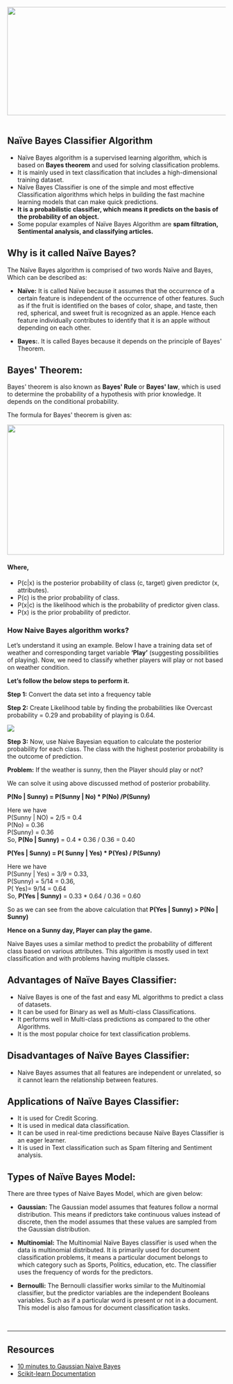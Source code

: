 <br>
<img src="https://i.imgur.com/OlUcdKm.png" width="550" height="250"> <br>

<br>

## Naïve Bayes Classifier Algorithm

- Naïve Bayes algorithm is a supervised learning algorithm, which is based on <b>Bayes theorem</b> and used for solving classification problems.
- It is mainly used in text classification that includes a high-dimensional training dataset.
- Naïve Bayes Classifier is one of the simple and most effective Classification algorithms which helps in building the fast machine learning models that can make quick predictions.
- <b> It is a probabilistic classifier, which means it predicts on the basis of the probability of an object.</b>
- Some popular examples of Naïve Bayes Algorithm are <b>spam filtration, Sentimental analysis, and classifying articles.</b>

## Why is it called Naïve Bayes?
The Naïve Bayes algorithm is comprised of two words Naïve and Bayes, Which can be described as:

- <b>Naïve:</b> It is called Naïve because it assumes that the occurrence of a certain feature is independent of the occurrence of other features. Such as if the fruit is identified on the bases of color, shape, and taste, then red, spherical, and sweet fruit is recognized as an apple. Hence each feature individually contributes to identify that it is an apple without depending on each other.


- <b>Bayes:</b>. It is called Bayes because it depends on the principle of Bayes' Theorem.

## Bayes' Theorem:
Bayes' theorem is also known as <b>Bayes' Rule</b> or <b>Bayes' law</b>, which is used to determine the probability of a hypothesis with prior knowledge. It depends on the conditional probability.

The formula for Bayes' theorem is given as:

<img src="https://i.imgur.com/MAc0hIG.png" width="500" height="300">

#### Where,

- P(c|x) is the posterior probability of class (c, target) given predictor (x, attributes).
- P(c) is the prior probability of class.
- P(x|c) is the likelihood which is the probability of predictor given class.
- P(x) is the prior probability of predictor.

### How Naive Bayes algorithm works?
Let’s understand it using an example. Below I have a training data set of weather and corresponding target variable **‘Play’** (suggesting possibilities of playing). Now, we need to classify whether players will play or not based on weather condition. 
<br>

**Let’s follow the below steps to perform it.**



**Step 1:** Convert the data set into a frequency table

**Step 2:** Create Likelihood table by finding the probabilities like Overcast probability = 0.29 and probability of playing is 0.64.

<img src="https://i.imgur.com/pgtc1WT.png" >

**Step 3:** Now, use Naive Bayesian equation to calculate the posterior probability for each class. The class with the highest posterior probability is the outcome of prediction.

**Problem:** If the weather is sunny, then the Player should play or not?

We can solve it using above discussed method of posterior probability.

**P(No | Sunny) = P(Sunny | No) * P(No) /P(Sunny)**

Here we have <BR>
P(Sunny | NO) = 2/5 = 0.4<br>
P(No) = 0.36 <br>
P(Sunny) = 0.36 <br>
So, **P(No | Sunny)** = 0.4 * 0.36 / 0.36 = 0.40

**P(Yes | Sunny) = P( Sunny | Yes) * P(Yes) / P(Sunny)**

Here we have <BR>
P(Sunny | Yes) = 3/9 = 0.33,<br> P(Sunny) = 5/14 = 0.36,<br> P( Yes)= 9/14 = 0.64<br>
So, **P(Yes | Sunny)** = 0.33 * 0.64 / 0.36 = 0.60

So as we can see from the above calculation that **P(Yes | Sunny)  > P(No | Sunny)**

**Hence on a Sunny day, Player can play the game.**

Naive Bayes uses a similar method to predict the probability of different class based on various attributes. This algorithm is mostly used in text classification and with problems having multiple classes.

## Advantages of Naïve Bayes Classifier:
- Naïve Bayes is one of the fast and easy ML algorithms to predict a class of datasets.
- It can be used for Binary as well as Multi-class Classifications.
- It performs well in Multi-class predictions as compared to the other Algorithms.
- It is the most popular choice for text classification problems.


## Disadvantages of Naïve Bayes Classifier:
- Naive Bayes assumes that all features are independent or unrelated, so it cannot learn the relationship between features.

## Applications of Naïve Bayes Classifier:
- It is used for Credit Scoring.
- It is used in medical data classification.
- It can be used in real-time predictions because Naïve Bayes Classifier is an eager learner.
- It is used in Text classification such as Spam filtering and Sentiment analysis.


## Types of Naïve Bayes Model:
There are three types of Naive Bayes Model, which are given below:

- <b>Gaussian:</b> The Gaussian model assumes that features follow a normal distribution. This means if predictors take continuous values instead of discrete, then the model assumes that these values are sampled from the Gaussian distribution.


- <b>Multinomial:</b> The Multinomial Naïve Bayes classifier is used when the data is multinomial distributed. It is primarily used for document classification problems, it means a particular document belongs to which category such as Sports, Politics, education, etc.
The classifier uses the frequency of words for the predictors.



- <b>Bernoulli:</b> The Bernoulli classifier works similar to the Multinomial classifier, but the predictor variables are the independent Booleans variables. Such as if a particular word is present or not in a document. This model is also famous for document classification tasks.

<br>

***
## Resources

- [10 minutes to Gaussian Naive Bayes](https://www.youtube.com/watch?v=H3EjCKtlVog&list=PLblh5JKOoLUICTaGLRoHQDuF_7q2GfuJF&index=37) 
- [Scikit-learn Documentation](https://scikit-learn.org/stable/modules/naive_bayes.html)
